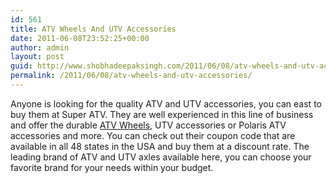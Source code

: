 ```yaml
---
id: 561
title: ATV Wheels And UTV Accessories
date: 2011-06-08T23:52:25+00:00
author: admin
layout: post
guid: http://www.shobhadeepaksingh.com/2011/06/08/atv-wheels-and-utv-accessories/
permalink: /2011/06/08/atv-wheels-and-utv-accessories/
---
```

Anyone is looking for the quality ATV and UTV accessories, you can east to buy them at Super ATV. They are well experienced in this line of business and offer the durable [ATV Wheels](http://www.superatv.com/), UTV accessories or Polaris ATV accessories and more. You can check out their coupon code that are available in all 48 states in the USA and buy them at a discount rate. The leading brand of ATV and UTV axles available here, you can choose your favorite brand for your needs within your budget.